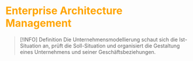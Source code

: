 # <font color = "orange">Enterprise Architecture Management</font>
>[!INFO] Definition
>Die Unternehmensmodellierung schaut sich die Ist-Situation an, prüft die Soll-Situation und organisiert die Gestaltung eines Unternehmens und seiner Geschäftsbeziehungen.